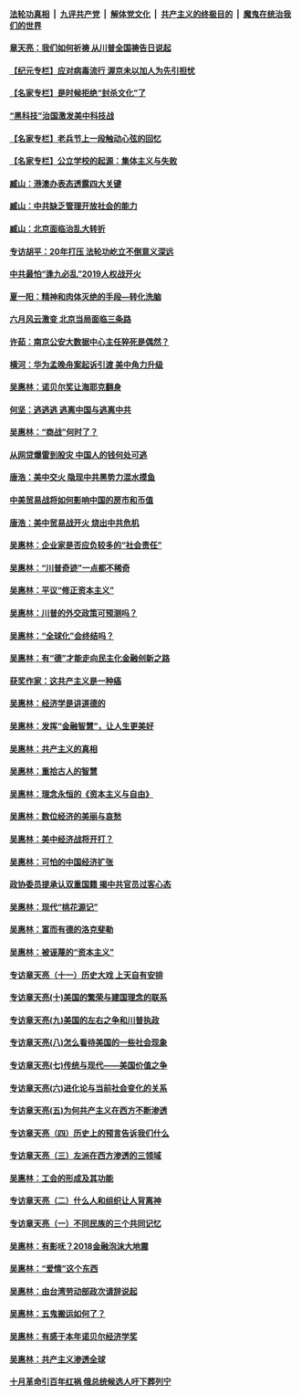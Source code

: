 

####  [法轮功真相](../../../../basic/blob/master/README.md?t=06280802) &nbsp;|&nbsp; [九评共产党](../../../../9ping.md/blob/master/README.md?t=06280802) &nbsp;|&nbsp; [解体党文化](../../../../jtdwh.md/blob/master/README.md?t=06280802)  &nbsp;|&nbsp; [共产主义的终极目的](../../../../gczydzjmd.md/blob/master/README.md?t=06280802) &nbsp;|&nbsp; [魔鬼在统治我们的世界](../../../../mgztzwmdsj.md/blob/master/README.md?t=06280802) 

#### [章天亮：我们如何祈祷 从川普全国祷告日说起](../pages/nsc423/n11944627.md?t=06280802) 

#### [【纪元专栏】应对病毒流行 渥京未以加人为先引担忧](../pages/nsc423/n11875714.md?t=06280802) 

#### [【名家专栏】是时候拒绝“封杀文化”了](../pages/nsc423/n11814093.md?t=06280802) 

#### [“黑科技”治国激发美中科技战](../pages/nsc423/n11638056.md?t=06280802) 

#### [【名家专栏】老兵节上一段触动心弦的回忆](../pages/nsc423/n11646016.md?t=06280802) 

#### [【名家专栏】公立学校的起源：集体主义与失败](../pages/nsc423/n11601833.md?t=06280802) 

#### [臧山：港澳办表态透露四大关键](../pages/nsc423/n11421628.md?t=06280802) 

#### [臧山：中共缺乏管理开放社会的能力](../pages/nsc423/n11407457.md?t=06280802) 

#### [臧山：北京面临治乱大转折](../pages/nsc423/n11406895.md?t=06280802) 

#### [专访胡平：20年打压 法轮功屹立不倒意义深远](../pages/nsc423/n11398800.md?t=06280802) 

#### [中共最怕“逢九必乱”2019人权战开火](../pages/nsc423/n11385248.md?t=06280802) 

#### [夏一阳：精神和肉体灭绝的手段—转化洗脑](../pages/nsc423/n11368250.md?t=06280802) 

#### [六月风云激变 北京当局面临三条路](../pages/nsc423/n11313668.md?t=06280802) 

#### [许茹：南京公安大数据中心主任猝死是偶然？](../pages/nsc423/n11064744.md?t=06280802) 

#### [横河：华为孟晚舟案起诉引渡 美中角力升级](../pages/nsc423/n11027230.md?t=06280802) 

#### [吴惠林：诺贝尔奖让海耶克翻身](../pages/nsc423/n10890049.md?t=06280802) 

#### [何坚：逃逃逃 逃离中国与逃离中共](../pages/nsc423/n10592891.md?t=06280802) 

#### [吴惠林：“商战”何时了？](../pages/nsc423/n10573558.md?t=06280802) 

#### [从网贷爆雷到股灾 中国人的钱何处可逃](../pages/nsc423/n10572800.md?t=06280802) 

#### [唐浩：美中交火 隐现中共黑势力混水摸鱼](../pages/nsc423/n10544040.md?t=06280802) 

#### [中美贸易战将如何影响中国的房市和币值](../pages/nsc423/n10543697.md?t=06280802) 

#### [唐浩：美中贸易战开火 烧出中共危机](../pages/nsc423/n10540126.md?t=06280802) 

#### [吴惠林：企业家是否应负较多的“社会责任”](../pages/nsc423/n10535022.md?t=06280802) 

#### [吴惠林：“川普奇迹”一点都不稀奇](../pages/nsc423/n10512808.md?t=06280802) 

#### [吴惠林：平议“修正资本主义”](../pages/nsc423/n10495724.md?t=06280802) 

#### [吴惠林：川普的外交政策可预测吗？](../pages/nsc423/n10462387.md?t=06280802) 

#### [吴惠林：“全球化”会终结吗？](../pages/nsc423/n10452838.md?t=06280802) 

#### [吴惠林：有“德”才能走向民主化金融创新之路](../pages/nsc423/n10432292.md?t=06280802) 

#### [获奖作家：这共产主义是一种癌](../pages/nsc423/n10431541.md?t=06280802) 

#### [吴惠林：经济学是讲道德的](../pages/nsc423/n10398014.md?t=06280802) 

#### [吴惠林：发挥“金融智慧”，让人生更美好](../pages/nsc423/n10375019.md?t=06280802) 

#### [吴惠林：共产主义的真相](../pages/nsc423/n10351394.md?t=06280802) 

#### [吴惠林：重拾古人的智慧](../pages/nsc423/n10337691.md?t=06280802) 

#### [吴惠林：理念永恒的《资本主义与自由》](../pages/nsc423/n10316274.md?t=06280802) 

#### [吴惠林：数位经济的美丽与哀愁](../pages/nsc423/n10292946.md?t=06280802) 

#### [吴惠林：美中经济战将开打？](../pages/nsc423/n10258825.md?t=06280802) 

#### [吴惠林：可怕的中国经济扩张](../pages/nsc423/n10219147.md?t=06280802) 

#### [政协委员提承认双重国籍 揭中共官员过客心态](../pages/nsc423/n10208809.md?t=06280802) 

#### [吴惠林：现代“桃花源记”](../pages/nsc423/n10185234.md?t=06280802) 

#### [吴惠林：富而有德的洛克斐勒](../pages/nsc423/n10142264.md?t=06280802) 

#### [吴惠林：被诬蔑的“资本主义”](../pages/nsc423/n10124816.md?t=06280802) 

#### [专访章天亮（十一）历史大戏 上天自有安排](../pages/nsc423/n10094905.md?t=06280802) 

#### [专访章天亮(十)美国的繁荣与建国理念的联系](../pages/nsc423/n10094899.md?t=06280802) 

#### [专访章天亮(九)美国的左右之争和川普执政](../pages/nsc423/n10094889.md?t=06280802) 

#### [专访章天亮(八)怎么看待美国的一些社会现象](../pages/nsc423/n10094857.md?t=06280802) 

#### [专访章天亮(七)传统与现代——美国价值之争](../pages/nsc423/n10093140.md?t=06280802) 

#### [专访章天亮(六)进化论与当前社会变化的关系](../pages/nsc423/n10092036.md?t=06280802) 

#### [专访章天亮(五)为何共产主义在西方不断渗透](../pages/nsc423/n10083620.md?t=06280802) 

#### [专访章天亮（四）历史上的预言告诉我们什么](../pages/nsc423/n10083606.md?t=06280802) 

#### [专访章天亮（三）左派在西方渗透的三领域](../pages/nsc423/n10081115.md?t=06280802) 

#### [吴惠林：工会的形成及其功能](../pages/nsc423/n10080633.md?t=06280802) 

#### [专访章天亮（二）什么人和组织让人背离神](../pages/nsc423/n10076637.md?t=06280802) 

#### [专访章天亮（一）不同民族的三个共同记忆](../pages/nsc423/n10074188.md?t=06280802) 

#### [吴惠林：有影呒？2018金融泡沫大地震](../pages/nsc423/n10040534.md?t=06280802) 

#### [吴惠林：“爱情”这个东西](../pages/nsc423/n10019423.md?t=06280802) 

#### [吴惠林：由台湾劳动部政次请辞说起](../pages/nsc423/n9979679.md?t=06280802) 

#### [吴惠林：五鬼搬运如何了？](../pages/nsc423/n9925338.md?t=06280802) 

#### [吴惠林：有感于本年诺贝尔经济学奖](../pages/nsc423/n9871883.md?t=06280802) 

#### [吴惠林：共产主义渗透全球](../pages/nsc423/n9812748.md?t=06280802) 

#### [十月革命引百年红祸 俄总统候选人吁下葬列宁](../pages/nsc423/n9810182.md?t=06280802) 

